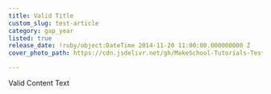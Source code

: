 ```yaml
---
title: Valid Title
custom_slug: test-article
category: gap_year
listed: true
release_date: !ruby/object:DateTime 2014-11-20 11:00:00.000000000 Z
cover_photo_path: https://cdn.jsdelivr.net/gh/MakeSchool-Tutorials-Test/News_Tests@8c2f1d3cf32a01ea38268fc6c1c214fdede85c58/b40cc71d-18f5-4bb4-ab64-6b915853dcf4/cover_photo.png

---
```

Valid Content Text